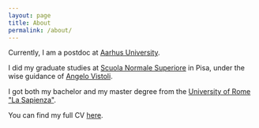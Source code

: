 ```yaml
---
layout: page
title: About
permalink: /about/
---
```



Currently, I am a postdoc at [Aarhus University](https://qgm.au.dk).

I did my graduate studies at [Scuola Normale Superiore](https://www.sns.it/en) in Pisa, under the wise guidance of [Angelo Vistoli](http://homepage.sns.it/vistoli/).

I got both my bachelor and my master degree from the [University of Rome "La Sapienza"](https://www.mat.uniroma1.it/en).

You can find my full CV [here](CV_DiLorenzo.pdf).

